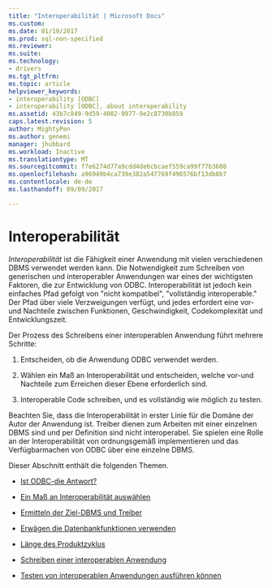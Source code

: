 ```yaml
---
title: "Interoperabilität | Microsoft Docs"
ms.custom: 
ms.date: 01/19/2017
ms.prod: sql-non-specified
ms.reviewer: 
ms.suite: 
ms.technology:
- drivers
ms.tgt_pltfrm: 
ms.topic: article
helpviewer_keywords:
- interoperability [ODBC]
- interoperability [ODBC], about interoperability
ms.assetid: 43b7c849-9d59-4002-9977-9e2c8730b859
caps.latest.revision: 5
author: MightyPen
ms.author: genemi
manager: jhubbard
ms.workload: Inactive
ms.translationtype: MT
ms.sourcegitcommit: f7e6274d77a9cdd4de6cbcaef559ca99f77b3608
ms.openlocfilehash: a96949b4ca739e382a547769f496576bf13db8b7
ms.contentlocale: de-de
ms.lasthandoff: 09/09/2017

---
```

# <a name="interoperability"></a>Interoperabilität
*Interoperabilität* ist die Fähigkeit einer Anwendung mit vielen verschiedenen DBMS verwendet werden kann. Die Notwendigkeit zum Schreiben von generischen und interoperabler Anwendungen war eines der wichtigsten Faktoren, die zur Entwicklung von ODBC. Interoperabilität ist jedoch kein einfaches Pfad gefolgt von "nicht kompatibel", "vollständig interoperable." Der Pfad über viele Verzweigungen verfügt, und jedes erfordert eine vor-und Nachteile zwischen Funktionen, Geschwindigkeit, Codekomplexität und Entwicklungszeit.  
  
 Der Prozess des Schreibens einer interoperablen Anwendung führt mehrere Schritte:  
  
1.  Entscheiden, ob die Anwendung ODBC verwendet werden.  
  
2.  Wählen ein Maß an Interoperabilität und entscheiden, welche vor-und Nachteile zum Erreichen dieser Ebene erforderlich sind.  
  
3.  Interoperable Code schreiben, und es vollständig wie möglich zu testen.  
  
 Beachten Sie, dass die Interoperabilität in erster Linie für die Domäne der Autor der Anwendung ist. Treiber dienen zum Arbeiten mit einer einzelnen DBMS sind und per Definition sind nicht interoperabel. Sie spielen eine Rolle an der Interoperabilität von ordnungsgemäß implementieren und das Verfügbarmachen von ODBC über eine einzelne DBMS.  
  
 Dieser Abschnitt enthält die folgenden Themen.  
  
-   [Ist ODBC-die Antwort?](../../../odbc/reference/develop-app/is-odbc-the-answer.md)  
  
-   [Ein Maß an Interoperabilität auswählen](../../../odbc/reference/develop-app/choosing-a-level-of-interoperability.md)  
  
-   [Ermitteln der Ziel-DBMS und Treiber](../../../odbc/reference/develop-app/determining-the-target-dbmss-and-drivers.md)  
  
-   [Erwägen die Datenbankfunktionen verwenden](../../../odbc/reference/develop-app/considering-database-features-to-use.md)  
  
-   [Länge des Produktzyklus](../../../odbc/reference/develop-app/length-of-the-product-cycle.md)  
  
-   [Schreiben einer interoperablen Anwendung](../../../odbc/reference/develop-app/writing-an-interoperable-application.md)  
  
-   [Testen von interoperablen Anwendungen ausführen können](../../../odbc/reference/develop-app/testing-interoperable-applications.md)

